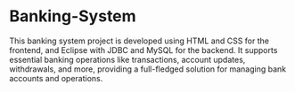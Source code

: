 # Banking-System

This banking system project is developed using HTML and CSS for the frontend, and Eclipse with JDBC and MySQL for the backend. It supports essential banking operations like transactions, account updates, withdrawals, and more, providing a full-fledged solution for managing bank accounts and operations.
